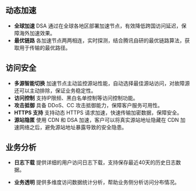 ## 动态加速
- **全球加速**
DSA 通过在全球各地区部署加速节点，有效降低跨国访问延迟，保障海外加速效果。
- **最优链路**
各加速节点两两相连，实时探测，结合腾讯自研的最优链路算法，获取用于传输的最优路径。

## 访问安全
- **多源智能切换**
加速节点主动监控源站性能，自动选择最佳源站访问，对故障源还可以主动排除，保证业务稳定性。
- **访问控制**
支持IP限频、黑白名单控制等访问控制功能。
- **攻击抵御**
具备 DDoS、CC 攻击抵御能力，保障客户服务可用性。
- **HTTPS 支持**
支持动态 HTTPS 请求加速，快速传输加密数据，保障安全。
- **源站隐匿**
使用 CDN 和 DSA 加速，客户可以将真实源站地址隐藏在 CDN 加速网络之后，避免源站地址暴露导致的安全隐患。

## 业务分析
- **日志下载**
提供详细的用户访问日志下载，支持保存最近40天的历史日志数据。

- **业务透明**
提供多维度访问数据统计分析，帮助业务侧分析访问分布情况。
